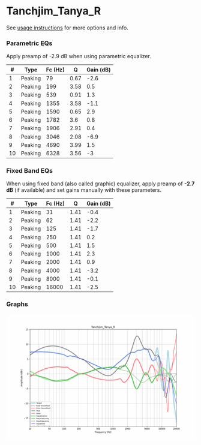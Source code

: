 # Tanchjim_Tanya_R
See [usage instructions](https://github.com/jaakkopasanen/AutoEq#usage) for more options and info.

### Parametric EQs
Apply preamp of -2.9 dB when using parametric equalizer.

|   # | Type    |   Fc (Hz) |    Q |   Gain (dB) |
|-----|---------|-----------|------|-------------|
|   1 | Peaking |        79 | 0.67 |        -2.6 |
|   2 | Peaking |       199 | 3.58 |         0.5 |
|   3 | Peaking |       539 | 0.91 |         1.3 |
|   4 | Peaking |      1355 | 3.58 |        -1.1 |
|   5 | Peaking |      1590 | 0.65 |         2.9 |
|   6 | Peaking |      1782 | 3.6  |         0.8 |
|   7 | Peaking |      1906 | 2.91 |         0.4 |
|   8 | Peaking |      3046 | 2.08 |        -6.9 |
|   9 | Peaking |      4690 | 3.99 |         1.5 |
|  10 | Peaking |      6328 | 3.56 |        -3   |

### Fixed Band EQs
When using fixed band (also called graphic) equalizer, apply preamp of **-2.7 dB** (if available) and set gains manually with these parameters.

|   # | Type    |   Fc (Hz) |    Q |   Gain (dB) |
|-----|---------|-----------|------|-------------|
|   1 | Peaking |        31 | 1.41 |        -0.4 |
|   2 | Peaking |        62 | 1.41 |        -2.2 |
|   3 | Peaking |       125 | 1.41 |        -1.7 |
|   4 | Peaking |       250 | 1.41 |         0.2 |
|   5 | Peaking |       500 | 1.41 |         1.5 |
|   6 | Peaking |      1000 | 1.41 |         2.3 |
|   7 | Peaking |      2000 | 1.41 |         0.9 |
|   8 | Peaking |      4000 | 1.41 |        -3.2 |
|   9 | Peaking |      8000 | 1.41 |        -0.1 |
|  10 | Peaking |     16000 | 1.41 |        -2.5 |

### Graphs
![](./Tanchjim_Tanya_R.png)
